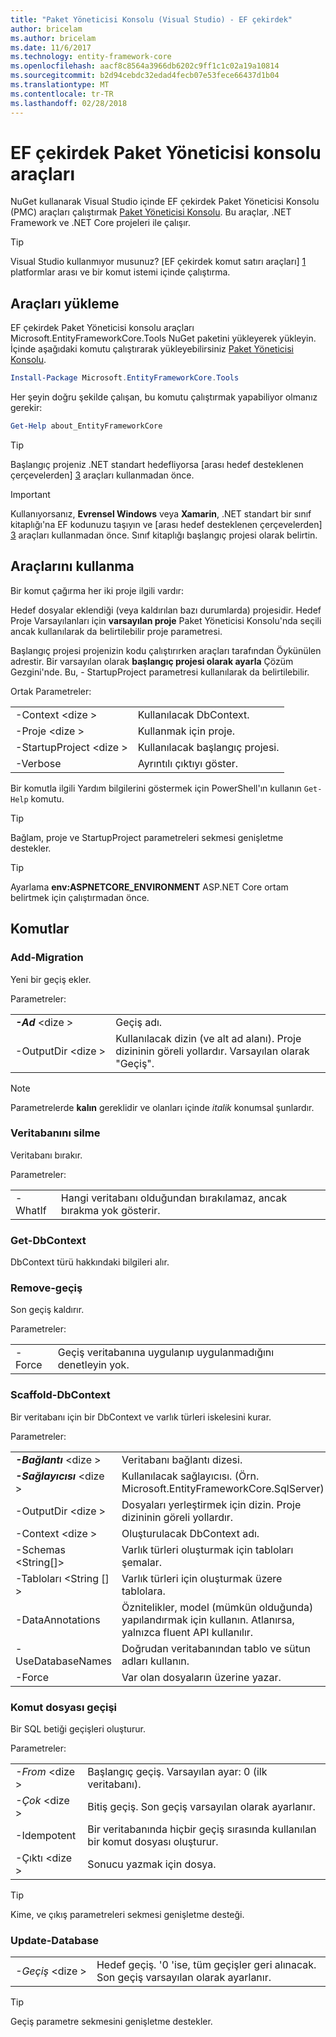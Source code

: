 ```yaml
---
title: "Paket Yöneticisi Konsolu (Visual Studio) - EF çekirdek"
author: bricelam
ms.author: bricelam
ms.date: 11/6/2017
ms.technology: entity-framework-core
ms.openlocfilehash: aacf8c8564a3966db6202c9ff1c1c02a19a10814
ms.sourcegitcommit: b2d94cebdc32edad4fecb07e53fece66437d1b04
ms.translationtype: MT
ms.contentlocale: tr-TR
ms.lasthandoff: 02/28/2018
---
```

<a name="ef-core-package-manager-console-tools"></a>EF çekirdek Paket Yöneticisi konsolu araçları
=====================================
NuGet kullanarak Visual Studio içinde EF çekirdek Paket Yöneticisi Konsolu (PMC) araçları çalıştırmak [Paket Yöneticisi Konsolu][2].
Bu araçlar, .NET Framework ve .NET Core projeleri ile çalışır.

> [!TIP]
> Visual Studio kullanmıyor musunuz? [EF çekirdek komut satırı araçları] [ 1] platformlar arası ve bir komut istemi içinde çalıştırma.

<a name="installing-the-tools"></a>Araçları yükleme
--------------------
EF çekirdek Paket Yöneticisi konsolu araçları Microsoft.EntityFrameworkCore.Tools NuGet paketini yükleyerek yükleyin.
İçinde aşağıdaki komutu çalıştırarak yükleyebilirsiniz [Paket Yöneticisi Konsolu][2].

``` powershell
Install-Package Microsoft.EntityFrameworkCore.Tools
```

Her şeyin doğru şekilde çalışan, bu komutu çalıştırmak yapabiliyor olmanız gerekir:

``` powershell
Get-Help about_EntityFrameworkCore
```
> [!TIP]
> Başlangıç projeniz .NET standart hedefliyorsa [arası hedef desteklenen çerçevelerden] [ 3] araçları kullanmadan önce.

> [!IMPORTANT]
> Kullanıyorsanız, **Evrensel Windows** veya **Xamarin**, .NET standart bir sınıf kitaplığı'na EF kodunuzu taşıyın ve [arası hedef desteklenen çerçevelerden] [ 3] araçları kullanmadan önce. Sınıf kitaplığı başlangıç projesi olarak belirtin.

<a name="using-the-tools"></a>Araçlarını kullanma
---------------
Bir komut çağırma her iki proje ilgili vardır:

Hedef dosyalar eklendiği (veya kaldırılan bazı durumlarda) projesidir. Hedef Proje Varsayılanları için **varsayılan proje** Paket Yöneticisi Konsolu'nda seçili ancak kullanılarak da belirtilebilir proje parametresi.

Başlangıç projesi projenizin kodu çalıştırırken araçları tarafından Öykünülen adrestir. Bir varsayılan olarak **başlangıç projesi olarak ayarla** Çözüm Gezgini'nde. Bu, - StartupProject parametresi kullanılarak da belirtilebilir.

Ortak Parametreler:

|                           |                             |
|:--------------------------|:----------------------------|
| -Context \<dize >        | Kullanılacak DbContext.       |
| -Proje \<dize >        | Kullanmak için proje.         |
| -StartupProject \<dize > | Kullanılacak başlangıç projesi. |
| -Verbose                  | Ayrıntılı çıktıyı göster.        |

Bir komutla ilgili Yardım bilgilerini göstermek için PowerShell'ın kullanın `Get-Help` komutu.

> [!TIP]
> Bağlam, proje ve StartupProject parametreleri sekmesi genişletme destekler.

> [!TIP]
> Ayarlama **env:ASPNETCORE_ENVIRONMENT** ASP.NET Core ortam belirtmek için çalıştırmadan önce.

<a name="commands"></a>Komutlar
--------

### <a name="add-migration"></a>Add-Migration

Yeni bir geçiş ekler.

Parametreler:

|                                   |                                                                                                                  |
|:----------------------------------|:-----------------------------------------------------------------------------------------------------------------|
| ***-Ad*** \<dize >             | Geçiş adı.                                                                                       |
| <nobr>-OutputDir \<dize ></nobr> | Kullanılacak dizin (ve alt ad alanı). Proje dizininin göreli yollardır. Varsayılan olarak "Geçiş". |

> [!NOTE]
> Parametrelerde **kalın** gereklidir ve olanları içinde *italik* konumsal şunlardır.

### <a name="drop-database"></a>Veritabanını silme

Veritabanı bırakır.

Parametreler:

|         |                                                          |
|:--------|:---------------------------------------------------------|
| -WhatIf | Hangi veritabanı olduğundan bırakılamaz, ancak bırakma yok gösterir. |

### <a name="get-dbcontext"></a>Get-DbContext

DbContext türü hakkındaki bilgileri alır.

### <a name="remove-migration"></a>Remove-geçiş

Son geçiş kaldırır.

Parametreler:

|        |                                                                       |
|:-------|:----------------------------------------------------------------------|
| -Force | Geçiş veritabanına uygulanıp uygulanmadığını denetleyin yok. |

### <a name="scaffold-dbcontext"></a>Scaffold-DbContext

Bir veritabanı için bir DbContext ve varlık türleri iskelesini kurar.

Parametreler:

|                                          |                                                                                                  |
|:-----------------------------------------|:-------------------------------------------------------------------------------------------------|
| <nobr>***-Bağlantı*** \<dize ></nobr> | Veritabanı bağlantı dizesi.                                                           |
| ***-Sağlayıcısı*** \<dize >                | Kullanılacak sağlayıcısı. (Örn. Microsoft.EntityFrameworkCore.SqlServer)                              |
| -OutputDir \<dize >                     | Dosyaları yerleştirmek için dizin. Proje dizininin göreli yollardır.                      |
| -Context \<dize >                       | Oluşturulacak DbContext adı.                                                           |
| -Schemas \<String[]>                     | Varlık türleri oluşturmak için tabloları şemalar.                                              |
| -Tabloları \<String [] >                      | Varlık türleri için oluşturmak üzere tablolara.                                                         |
| -DataAnnotations                         | Öznitelikler, model (mümkün olduğunda) yapılandırmak için kullanın. Atlanırsa, yalnızca fluent API kullanılır. |
| -UseDatabaseNames                        | Doğrudan veritabanından tablo ve sütun adları kullanın.                                           |
| -Force                                   | Var olan dosyaların üzerine yazar.                                                                        |

### <a name="script-migration"></a>Komut dosyası geçişi

Bir SQL betiği geçişleri oluşturur.

Parametreler:

|                   |                                                                    |
|:------------------|:-------------------------------------------------------------------|
| *-From* \<dize > | Başlangıç geçiş. Varsayılan ayar: 0 (ilk veritabanı).      |
| *-Çok* \<dize >   | Bitiş geçiş. Son geçiş varsayılan olarak ayarlanır.              |
| -Idempotent       | Bir veritabanında hiçbir geçiş sırasında kullanılan bir komut dosyası oluşturur. |
| -Çıktı \<dize > | Sonucu yazmak için dosya.                                   |

> [!TIP]
> Kime, ve çıkış parametreleri sekmesi genişletme desteği.

### <a name="update-database"></a>Update-Database

|                                     |                                                                                                |
|:------------------------------------|:-----------------------------------------------------------------------------------------------|
| <nobr>*-Geçiş* \<dize ></nobr> | Hedef geçiş. '0 'ise, tüm geçişler geri alınacak. Son geçiş varsayılan olarak ayarlanır. |

> [!TIP]
> Geçiş parametre sekmesini genişletme destekler.


  [1]: dotnet.md
  [2]: https://docs.microsoft.com/nuget/tools/package-manager-console
  [3]: index.md#frameworks

